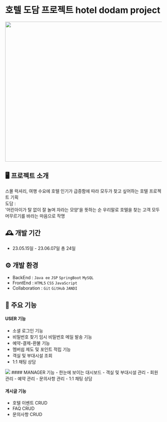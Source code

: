 # 호텔 도담 프로젝트  hotel dodam project
<img src="https://github.com/SeongheePark/hotel_project/assets/122020520/444f386c-22c1-4478-b34e-f53bca763bbe"  width="800" height="450">

## 🖥️ 프로젝트 소개
스몰 럭셔리, 여행 수요에 호텔 인기가 급증함에 따라 모두가 찾고 싶어하는 호텔 프로젝트 기획 </br>
도담 : </br>
'어린아이가 탈 없이 잘 놀며 자라는 모양'을 뜻하는 순 우리말로 호텔을 찾는 고객 모두 머무르기를 바라는 마음으로 작명

## 🕰️ 개발 기간
* 23.05.15일 - 23.06.07일 총 24일

## ⚙️ 개발 환경
- BackEnd :  `Java ee`  `JSP`  `SpringBoot`  `MySQL`
- FrontEnd :  `HTML5`  `CSS`  `JavaScript`
- Collaboration : `Git` `GitHub` `JANDI`

## 📌 주요 기능


#### USER 기능
- 소셜 로그인 기능
- 비밀번호 찾기 임시 비밀번호 메일 발송 기능
- 예약-결제-환불 기능
- 멤버쉽 제도 및 포인트 적립 기능
- 객실 및 부대시설 조회
- 1:1 채팅 상담

<img src="https://github.com/SeongheePark/hotel_project/assets/122020520/0d1723e1-909b-45a9-b53d-964835c14f44">
#### MANAGER 기능
- 한눈에 보이는 대시보드
- 객실 및 부대시설 관리
- 회원 관리
- 예약 관리
- 문의사항 관리
- 1:1 채팅 상담


#### 게시글 기능
- 호텔 이벤트 CRUD
- FAQ CRUD
- 문의사항 CRUD

